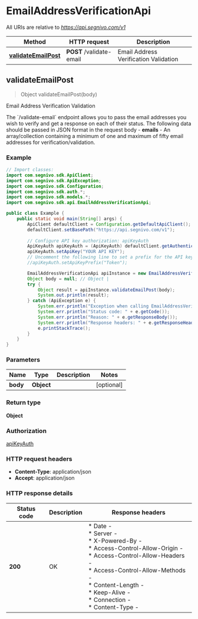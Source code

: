 # EmailAddressVerificationApi

All URIs are relative to *https://api.segnivo.com/v1*

| Method | HTTP request | Description |
|------------- | ------------- | -------------|
| [**validateEmailPost**](EmailAddressVerificationApi.md#validateEmailPost) | **POST** /validate-email | Email Address Verification Validation |



## validateEmailPost

> Object validateEmailPost(body)

Email Address Verification Validation

The &#x60;/validate-email&#x60; endpoint allows you to pass the email addresses you wish to verify and get a response on each of their status.  The following data should be passed in JSON format in the request body  - **emails** - An array/collection containing a minimum of one and maximum of fifty email addresses for verification/validation.

### Example

```java
// Import classes:
import com.segnivo.sdk.ApiClient;
import com.segnivo.sdk.ApiException;
import com.segnivo.sdk.Configuration;
import com.segnivo.sdk.auth.*;
import com.segnivo.sdk.models.*;
import com.segnivo.sdk.api.EmailAddressVerificationApi;

public class Example {
    public static void main(String[] args) {
        ApiClient defaultClient = Configuration.getDefaultApiClient();
        defaultClient.setBasePath("https://api.segnivo.com/v1");
        
        // Configure API key authorization: apiKeyAuth
        ApiKeyAuth apiKeyAuth = (ApiKeyAuth) defaultClient.getAuthentication("apiKeyAuth");
        apiKeyAuth.setApiKey("YOUR API KEY");
        // Uncomment the following line to set a prefix for the API key, e.g. "Token" (defaults to null)
        //apiKeyAuth.setApiKeyPrefix("Token");

        EmailAddressVerificationApi apiInstance = new EmailAddressVerificationApi(defaultClient);
        Object body = null; // Object | 
        try {
            Object result = apiInstance.validateEmailPost(body);
            System.out.println(result);
        } catch (ApiException e) {
            System.err.println("Exception when calling EmailAddressVerificationApi#validateEmailPost");
            System.err.println("Status code: " + e.getCode());
            System.err.println("Reason: " + e.getResponseBody());
            System.err.println("Response headers: " + e.getResponseHeaders());
            e.printStackTrace();
        }
    }
}
```

### Parameters


| Name | Type | Description  | Notes |
|------------- | ------------- | ------------- | -------------|
| **body** | **Object**|  | [optional] |

### Return type

**Object**

### Authorization

[apiKeyAuth](../README.md#apiKeyAuth)

### HTTP request headers

- **Content-Type**: application/json
- **Accept**: application/json


### HTTP response details
| Status code | Description | Response headers |
|-------------|-------------|------------------|
| **200** | OK |  * Date -  <br>  * Server -  <br>  * X-Powered-By -  <br>  * Access-Control-Allow-Origin -  <br>  * Access-Control-Allow-Headers -  <br>  * Access-Control-Allow-Methods -  <br>  * Content-Length -  <br>  * Keep-Alive -  <br>  * Connection -  <br>  * Content-Type -  <br>  |

